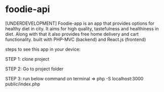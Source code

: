 # foodie-api
[UNDERDEVELOPMENT] Foodie-app is an app that provides options for healthy diet in city. It aims for high quality, tastefulness and healthiness in diet. Along with that it also provides free home delivery and cart functionality. built with PHP-MVC (backend) and React.js (frontend)

steps to see this app in your device:

STEP 1: clone project

STEP 2: Go to project folder

STEP 3: run below command on terminal
    => php -S localhost:3000 public/index.php